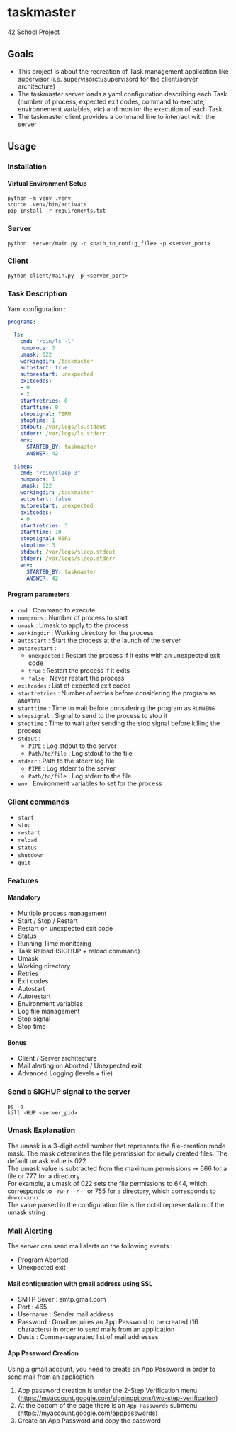 # taskmaster
42 School Project

## Goals

- This project is about the recreation of Task management application like supervisor (i.e. supervisorctl/supervisord for the client/server architecture)
- The taskmaster server loads a yaml configuration describing each Task (number of process, expected exit codes, command to execute, environnement variables, etc) and monitor the execution of each Task
- The taskmaster client provides a command line to interract with the server


## Usage

### Installation


#### Virtual Environment Setup

```shell
python -m venv .venv
source .venv/bin/activate
pip install -r requirements.txt
```

### Server

```shell
python  server/main.py -c <path_to_config_file> -p <server_port>
```

### Client

```shell
python client/main.py -p <server_port>
```


### Task Description

Yaml configuration :

```yaml
programs:

  ls:
    cmd: "/bin/ls -l"
    numprocs: 3
    umask: 022
    workingdir: /taskmaster
    autostart: true
    autorestart: unexpected
    exitcodes:
    - 0
    - 2
    startretries: 0
    starttime: 0
    stopsignal: TERM
    stoptime: 1
    stdout: /var/logs/ls.stdout
    stderr: /var/logs/ls.stderr
    env:
      STARTED_BY: taskmaster
      ANSWER: 42

  sleep:
    cmd: "/bin/sleep 3"
    numprocs: 1
    umask: 022
    workingdir: /taskmaster
    autostart: false
    autorestart: unexpected
    exitcodes:
    - 0
    startretries: 3
    starttime: 10
    stopsignal: USR1
    stoptime: 3
    stdout: /var/logs/sleep.stdout
    stderr: /var/logs/sleep.stderr
    env:
      STARTED_BY: taskmaster
      ANSWER: 42
```

#### Program parameters

- `cmd` : Command to execute
- `numprocs` : Number of process to start
- `umask` : Umask to apply to the process
- `workingdir` : Working directory for the process
- `autostart` : Start the process at the launch of the server
- `autorestart` : 
  - `unexpected` : Restart the process if it exits with an unexpected exit code
  - `true` : Restart the process if it exits
  - `false` : Never restart the process
- `exitcodes` : List of expected exit codes
- `startretries` : Number of retries before considering the program as `ABORTED`
- `starttime` : Time to wait before considering the program as `RUNNING`
- `stopsignal` : Signal to send to the process to stop it
- `stoptime` : Time to wait after sending the stop signal before killing the process
- `stdout` : 
  - `PIPE` : Log stdout to the server
  - `Path/to/file` : Log stdout to the file
- `stderr` : Path to the stderr log file
  - `PIPE` : Log stderr to the server
  - `Path/to/file` : Log stderr to the file
- `env` : Environment variables to set for the process


### Client commands

- `start` <program>
- `stop` <program>
- `restart` <program>
- `reload`
- `status`
- `shutdown`
- `quit`


### Features

#### Mandatory

- Multiple process management
- Start / Stop / Restart
- Restart on unexpected exit code
- Status
- Running Time monitoring
- Task Reload (SIGHUP + reload command)
- Umask
- Working directory
- Retries
- Exit codes
- Autostart
- Autorestart
- Environment variables
- Log file management
- Stop signal
- Stop time


#### Bonus

- Client / Server architecture
- Mail alerting on Aborted / Unexpected exit
- Advanced Logging (levels + file)



### Send a SIGHUP signal to the server

```shell
ps -a
kill -HUP <server_pid>
```


### Umask Explanation

The umask is a 3-digit octal number that represents the file-creation mode mask. The mask determines the file permission for newly created files. The default umask value is 022  
The umask value is subtracted from the maximum permissions -> 666 for a file or 777 for a directory  
For example, a umask of 022 sets the file permissions to 644, which corresponds to `-rw-r--r--` or 755 for a directory, which corresponds to `drwxr-xr-x`  
The value parsed in the configuration file is the octal representation of the umask string    


### Mail Alerting

The server can send mail alerts on the following events :
- Program Aborted
- Unexpected exit

#### Mail configuration with gmail address using SSL

- SMTP Sever : smtp.gmail.com
- Port : 465
- Username : Sender mail address
- Password : Gmail requires an App Password to be created (16 characters) in order to send mails from an application
- Dests : Comma-separated list of mail addresses


#### App Password Creation

Using a gmail account, you need to create an App Password in order to send mail from an application  

1) App password creation is under the 2-Step Verification menu (https://myaccount.google.com/signinoptions/two-step-verification)
2) At the bottom of the page there is an `App Passwords` submenu (https://myaccount.google.com/apppasswords)
3) Create an App Password and copy the password
